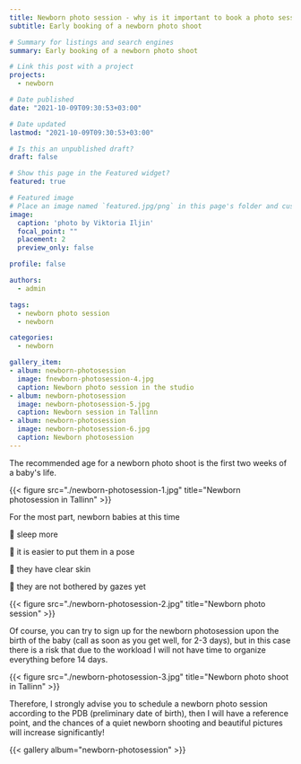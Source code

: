 ```yaml
---
title: Newborn photo session - why is it important to book a photo session in advance
subtitle: Early booking of a newborn photo shoot

# Summary for listings and search engines
summary: Early booking of a newborn photo shoot

# Link this post with a project
projects: 
  - newborn

# Date published
date: "2021-10-09T09:30:53+03:00"

# Date updated
lastmod: "2021-10-09T09:30:53+03:00"

# Is this an unpublished draft?
draft: false

# Show this page in the Featured widget?
featured: true

# Featured image
# Place an image named `featured.jpg/png` in this page's folder and customize its options here.
image:
  caption: 'photo by Viktoria Iljin'
  focal_point: ""
  placement: 2
  preview_only: false

profile: false

authors:
  - admin

tags:
  - newborn photo session
  - newborn

categories:
  - newborn

gallery_item:
- album: newborn-photosession
  image: fnewborn-photosession-4.jpg
  caption: Newborn photo session in the studio
- album: newborn-photosession
  image: newborn-photosession-5.jpg
  caption: Newborn session in Tallinn
- album: newborn-photosession
  image: newborn-photosession-6.jpg
  caption: Newborn photosession
---
```

The recommended age for a newborn photo shoot is the first two weeks of a baby's life.

{{< figure src="./newborn-photosession-1.jpg" title="Newborn photosession in Tallinn" >}}

For the most part, newborn babies at this time

🥰 sleep more

🥰 it is easier to put them in a pose

🥰 they have clear skin

🥰 they are not bothered by gazes yet

{{< figure src="./newborn-photosession-2.jpg" title="Newborn photo session" >}}

Of course, you can try to sign up for the newborn photosession upon the birth of the baby (call as soon as you get well, for 2-3 days), but in this case there is a risk that due to the workload I will not have time to organize everything before 14 days.

{{< figure src="./newborn-photosession-3.jpg" title="Newborn photo shoot in Tallinn" >}}

Therefore, I strongly advise you to schedule a newborn photo session according to the PDB (preliminary date of birth), then I will have a reference point, and the chances of a quiet newborn shooting and beautiful pictures will increase significantly!

{{< gallery album="newborn-photosession" >}}